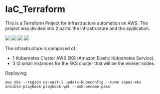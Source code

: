 # IaC_Terraform

This is a Terraform Project for infrastructure automation on AWS. The project was divided into 2 parts: the infrastructure and the application.

![](https://img.shields.io/badge/-Amazon_EKS-informational?style=flat&logo=AmazonEKS&logoColor=white&color=FF9900)
![](https://img.shields.io/badge/-Amazon_EC2-informational?style=flat&logo=AmazonEC2&logoColor=white&color=FF9900)
![](https://img.shields.io/badge/-Kubernetes-informational?style=flat&logo=Kubernetes&logoColor=white&color=326CE5)
![](https://img.shields.io/badge/-Terraform-informational?style=flat&logo=Terraform&logoColor=white&color=7B42BC)


The infrastructure is composed of:
- 1 Kubernetes Cluster AWS EKS (Amazon Elastic Kubernetes Service).
- 3 t2.small instances for the EKS cluster that will be the worker nodes.

Deploying:
```
aws eks --region us-east-1 update-kubeconfig --name sopas-eks 
ansible-playbook playbook.yml --ask-become-pass
```
